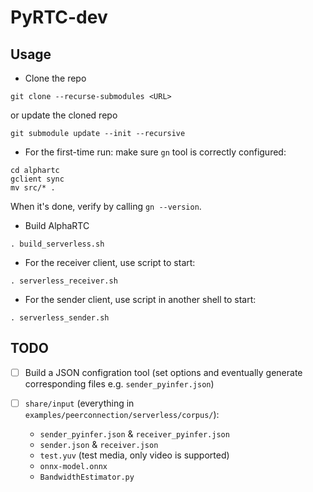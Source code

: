 # PyRTC-dev

## Usage
- Clone the repo
```shell
git clone --recurse-submodules <URL>
```
or update the cloned repo
```shell
git submodule update --init --recursive
```

- For the first-time run: make sure `gn` tool is correctly configured: 
```shell
cd alphartc
gclient sync
mv src/* .
```
When it's done, verify by calling `gn --version`.

- Build AlphaRTC
```shell
. build_serverless.sh
```

- For the receiver client, use script to start:
```shell
. serverless_receiver.sh
```

- For the sender client, use script in another shell to start:
```shell
. serverless_sender.sh
```

## TODO
- [ ] Build a JSON configration tool (set options and eventually generate corresponding files e.g. `sender_pyinfer.json`)

- [ ] `share/input` (everything in `examples/peerconnection/serverless/corpus/`):
    - `sender_pyinfer.json` & `receiver_pyinfer.json`
    - `sender.json` & `receiver.json`
    - `test.yuv` (test media, only video is supported)
    - `onnx-model.onnx`
    - `BandwidthEstimator.py`